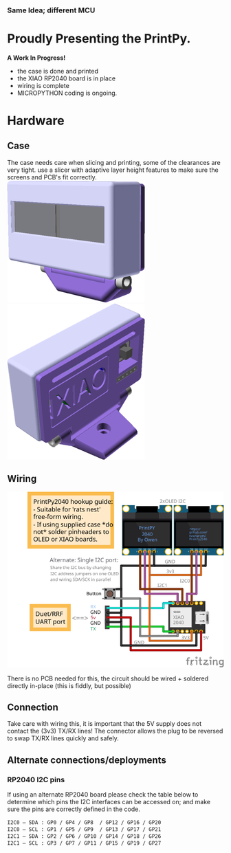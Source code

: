 ### Same Idea; different MCU

# Proudly Presenting the PrintPy.

**A Work In Progress!**

* the case is done and printed
* the XIAO RP2040 board is in place
* wiring is complete
* MICROPYTHON coding is ongoing.

# Hardware

## Case
The case needs care when slicing and printing, some of the clearances are very tight. use a slicer with adaptive layer height features to make sure the screens and PCB's fit correctly.
![Case Render](Case/front.png) ![Case Render](Case/rear.png)

## Wiring
![Hookup Guide](Docs/printpy_bb.svg)

There is no PCB needed for this, the circuit should be wired + soldered directly in-place (this is fiddly, but possible)

## Connection
Take care with wiring this, it is important that the 5V supply does not contact the (3v3) TX/RX lines! The connector allows the plug to be reversed to swap TX/RX lines quickly and safely.

## Alternate connections/deployments
### RP2040 I2C pins
If using an alternate RP2040 board please check the table below to determine which pins the I2C interfaces can be accessed on; and make sure the pins are correctly defined in the code.
```
I2C0 – SDA : GP0 / GP4 / GP8  / GP12 / GP16 / GP20
I2C0 – SCL : GP1 / GP5 / GP9  / GP13 / GP17 / GP21
I2C1 – SDA : GP2 / GP6 / GP10 / GP14 / GP18 / GP26
I2C1 – SCL : GP3 / GP7 / GP11 / GP15 / GP19 / GP27
```
